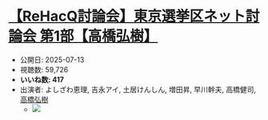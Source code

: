 # [【ReHacQ討論会】東京選挙区ネット討論会 第1部【高橋弘樹】](https://www.youtube.com/watch?v=RHi1ziqaOlI)
-   公開日: 2025-07-13
-   視聴数: 59,726
-   **いいね数: 417**
-   出演者: よしざわ恵理, 吉永アイ, 土居けんしん, 増田昇, 早川幹夫, 高橋健司, [高橋弘樹](/rehacq_fan/people/高橋弘樹 "wikilink")
    - [![](https://img.youtube.com/vi/RHi1ziqaOlI/hqdefault.jpg)](https://www.youtube.com/watch?v=RHi1ziqaOlI)
